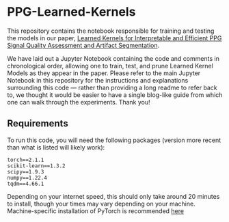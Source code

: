 # PPG-Learned-Kernels
This repository contains the notebook responsible for training and testing the models in our paper, [Learned Kernels for Interpretable and Efficient PPG Signal Quality Assessment and Artifact Segmentation](https://arxiv.org/abs/2307.05385).

We have laid out a Jupyter Notebook containing the code and comments in chronological order, allowing one to train, test, and prune Learned Kernel Models as they appear in the paper. Please refer to the main Jupyter Notebook in this repository for the instructions and explanations surrounding this code — rather than providing a long readme to refer back to, we thought it would be easier to have a single blog-like guide from which one can walk through the experiments. Thank you!

## Requirements
To run this code, you will need the following packages (version more recent than what is listed will likely work):
```
torch==2.1.1
scikit-learn==1.3.2
scipy==1.9.3
numpy==1.22.4
tqdm==4.66.1
```
Depending on your internet speed, this should only take around 20 minutes to install, though your times may vary depending on your machine. Machine-specific installation of PyTorch is recommended [here](https://pytorch.org/get-started/locally/)